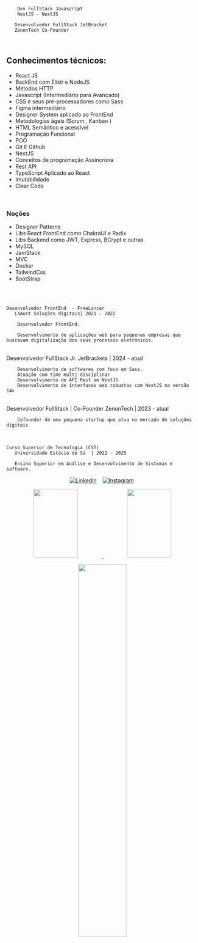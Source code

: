         Dev FullStack Javascript
        NestJS - NextJS
      
       Desenvolvedor FullStack JetBracket
       ZenonTech Co-Founder
 
<br>
<h2> Conhecimentos técnicos: </h2>
<ul>


<li> React JS </li>
<li> BackEnd com Elixir e NodeJS </li>
<li> Métodos HTTP </li>
<li> Javascript (Intermediário para Avançado) </li>
<li> CSS e seus pré-processadores como Sass </li>
<li> Figma intermediário </li>
<li> Designer System aplicado ao FrontEnd </li>
<li> Metodologias ágeis (Scrum , Kanban ) </li>
<li> HTML Semântico e acessível </li>
<li> Programação Funcional </li>
<li> POO </li>
<li> Git E Github </li>
<li> NextJS </li>
<li> Conceitos de programação Assíncrona </li>
<li> Rest API </li>
<li> TypeScript Aplicado ao React </li>
<li> Imutabilidade  </li>
<li> Clear Code  </li>

</ul>
        
        
 <br>
 
<h3> Noções </h3>
 <ul>
        <li> Designer Patterns</li>
        <li> Libs React FrontEnd como ChakraUI e Radix</li>
        <li> Libs Backend como JWT, Express, BCrypt e outras</li>
        <li> MySQL</li>
        <li> JamStack</li>
        <li> MVC</li>
        <li> Docker</li>
        <li> TailwindCss</li>
        <li> BootStrap</li>
      </ul>

 <br>

<br>
  
    Desenvolvedor FrontEnd  - FreeLancer
       LaAust Soluções digitais| 2021 - 2022

        Desenvolvedor FrontEnd.

        Desenvolvimento de aplicações web para pequenas empresas que buscavam digitalização dos seus processos eletrônicos.

<br>
    Desenvolvedor FullStack Jr.
       JetBrackets | 2024 - atual

        Desenvolvimento de softwares com foco em Sass.
        Atuação com time multi-disciplinar
        Desenvolvimento de API Rest em NestJS
        Desenvolvimento de interfaces web robustas com NextJS na versão 14>

<br>
    Desenvolvedor FullStack | Co-Founder
       ZenonTech | 2023 - atual

        Cofounder de uma pequena startup que atua no mercado de soluções digitais
<br>


    Curso Superior de Tecnologia (CST) 
       Universidade Estácio de Sá  | 2022 - 2025
            
       Ensino Superior em Análise e Desenvolvimento de Sistemas e software.          


<div>
   <p align="center">
    <a href="https://www.linkedin.com/in/matheus-fonteles-5876b8211/"><img alt="Linkedin" src="https://img.shields.io/badge/-LinkedIn-blue?style=for-the-badge&logo=Linkedin&logoColor=white"></a>&nbsp;&nbsp;&nbsp;
    <a href="https://www.instagram.com/laaust.co/"><img alt="Instagram" src="https://img.shields.io/youtube/channel/subscribers/UCXKSo8RSfVmrawXleZ-_arg?style=social"></a>&nbsp;
  </p>
</div>

<div align="center">
  <a href="https://github.com/matheusmfl">
  <img height="180em" width="48%" src="https://github-readme-stats.vercel.app/api?username=matheusmfl&show_icons=true&theme=dark&include_all_commits=true&count_private=true"/>
  <img height="180em" width="48%" src="https://github-readme-stats.vercel.app/api/top-langs/?username=matheusmfl&layout=compact&langs_count=7&theme=dark"/>
</div>
<p align="center"><img width=50% src="https://media.giphy.com/media/IThjAlJnD9WNO/giphy.gif"></p>

